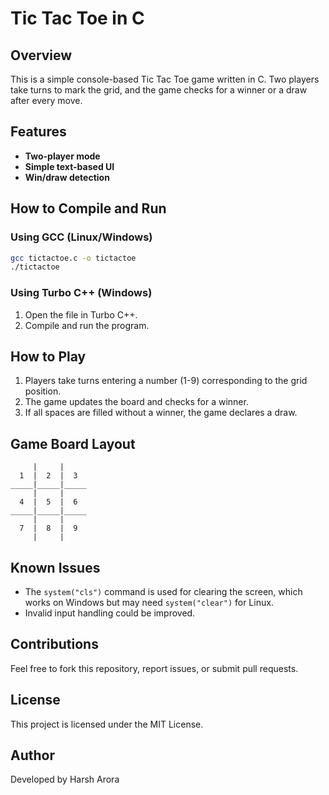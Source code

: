 # Tic Tac Toe in C

## Overview
This is a simple console-based Tic Tac Toe game written in C. Two players take turns to mark the grid, and the game checks for a winner or a draw after every move.

## Features
- **Two-player mode**
- **Simple text-based UI**
- **Win/draw detection**

## How to Compile and Run
### Using GCC (Linux/Windows)
```bash
gcc tictactoe.c -o tictactoe
./tictactoe
```

### Using Turbo C++ (Windows)
1. Open the file in Turbo C++.
2. Compile and run the program.

## How to Play
1. Players take turns entering a number (1-9) corresponding to the grid position.
2. The game updates the board and checks for a winner.
3. If all spaces are filled without a winner, the game declares a draw.

## Game Board Layout
```
     |     |     
  1  |  2  |  3  
_____|_____|_____
     |     |     
  4  |  5  |  6  
_____|_____|_____
     |     |     
  7  |  8  |  9  
     |     |     
```

## Known Issues
- The `system("cls")` command is used for clearing the screen, which works on Windows but may need `system("clear")` for Linux.
- Invalid input handling could be improved.

## Contributions
Feel free to fork this repository, report issues, or submit pull requests.

## License
This project is licensed under the MIT License.

## Author
Developed by Harsh Arora

